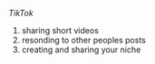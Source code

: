 *TikTok*
1. sharing short videos
2. resonding to other peoples posts 
3. creating and sharing your niche

